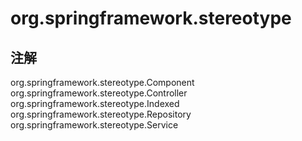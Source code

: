 # org.springframework.stereotype

## 注解

org.springframework.stereotype.Component
org.springframework.stereotype.Controller
org.springframework.stereotype.Indexed
org.springframework.stereotype.Repository
org.springframework.stereotype.Service




